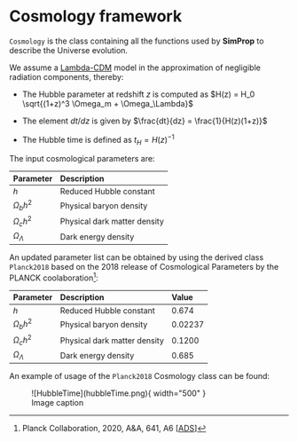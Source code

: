 # Cosmology framework

`Cosmology` is the class containing all the functions used by **SimProp** to describe the Universe evolution.

We assume a [Lambda-CDM](https://en.wikipedia.org/wiki/Lambda-CDM_model) model in the approximation of negligible radiation components, thereby:

* The Hubble parameter at redshift $z$ is computed as $H(z) = H_0 \sqrt{(1+z)^3 \Omega_m + \Omega_\Lambda}$

* The element $dt/dz$ is given by $\frac{dt}{dz} = \frac{1}{H(z)(1+z)}$

* The Hubble time is defined as $t_H = H(z)^{-1}$

The input cosmological parameters are:

| Parameter        | Description                  |  
| :--------------- | :--------------------------- |  
| $h$              | Reduced Hubble constant      |  
| $\Omega_b h^2$   | Physical baryon density      | 
| $\Omega_c h^2$   | Physical dark matter density |  
| $\Omega_\Lambda$ | Dark energy density          |  


An updated parameter list can be obtained by using the derived class `Planck2018` based on the 2018 release of Cosmological Parameters by the PLANCK coolaboration[^Planck2018]:

| Parameter        | Description                  | Value  |
| :--------------- | :--------------------------- | :------| 
| $h$              | Reduced Hubble constant      |   0.674| , , 0.685 
| $\Omega_b h^2$   | Physical baryon density      | 0.02237|
| $\Omega_c h^2$   | Physical dark matter density |  0.1200| 
| $\Omega_\Lambda$ | Dark energy density          |   0.685|

[^Planck2018]: Planck Collaboration, 2020, A\&A, 641, A6 [[ADS](https://ui.adsabs.harvard.edu/abs/2020A%26A...641A...6P)]

An example of usage of the `Planck2018` Cosmology class can be found:

<figure markdown> 
  ![HubbleTime](hubbleTime.png){ width="500" }
  <figcaption>Image caption</figcaption>
</figure>
